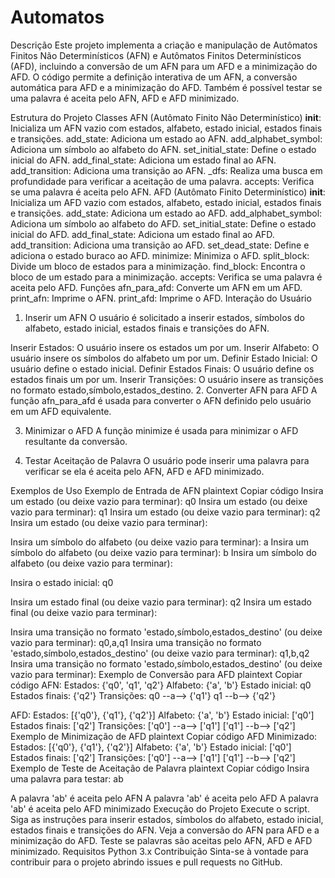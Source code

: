 # Automatos
Descrição
Este projeto implementa a criação e manipulação de Autômatos Finitos Não Determinísticos (AFN) e Autômatos Finitos Determinísticos (AFD), incluindo a conversão de um AFN para um AFD e a minimização do AFD. O código permite a definição interativa de um AFN, a conversão automática para AFD e a minimização do AFD. Também é possível testar se uma palavra é aceita pelo AFN, AFD e AFD minimizado.

Estrutura do Projeto
Classes
AFN (Autômato Finito Não Determinístico)
__init__: Inicializa um AFN vazio com estados, alfabeto, estado inicial, estados finais e transições.
add_state: Adiciona um estado ao AFN.
add_alphabet_symbol: Adiciona um símbolo ao alfabeto do AFN.
set_initial_state: Define o estado inicial do AFN.
add_final_state: Adiciona um estado final ao AFN.
add_transition: Adiciona uma transição ao AFN.
_dfs: Realiza uma busca em profundidade para verificar a aceitação de uma palavra.
accepts: Verifica se uma palavra é aceita pelo AFN.
AFD (Autômato Finito Determinístico)
__init__: Inicializa um AFD vazio com estados, alfabeto, estado inicial, estados finais e transições.
add_state: Adiciona um estado ao AFD.
add_alphabet_symbol: Adiciona um símbolo ao alfabeto do AFD.
set_initial_state: Define o estado inicial do AFD.
add_final_state: Adiciona um estado final ao AFD.
add_transition: Adiciona uma transição ao AFD.
set_dead_state: Define e adiciona o estado buraco ao AFD.
minimize: Minimiza o AFD.
split_block: Divide um bloco de estados para a minimização.
find_block: Encontra o bloco de um estado para a minimização.
accepts: Verifica se uma palavra é aceita pelo AFD.
Funções
afn_para_afd: Converte um AFN em um AFD.
print_afn: Imprime o AFN.
print_afd: Imprime o AFD.
Interação do Usuário
1. Inserir um AFN
O usuário é solicitado a inserir estados, símbolos do alfabeto, estado inicial, estados finais e transições do AFN.

Inserir Estados: O usuário insere os estados um por um.
Inserir Alfabeto: O usuário insere os símbolos do alfabeto um por um.
Definir Estado Inicial: O usuário define o estado inicial.
Definir Estados Finais: O usuário define os estados finais um por um.
Inserir Transições: O usuário insere as transições no formato estado,símbolo,estados_destino.
2. Converter AFN para AFD
A função afn_para_afd é usada para converter o AFN definido pelo usuário em um AFD equivalente.

3. Minimizar o AFD
A função minimize é usada para minimizar o AFD resultante da conversão.

4. Testar Aceitação de Palavra
O usuário pode inserir uma palavra para verificar se ela é aceita pelo AFN, AFD e AFD minimizado.

Exemplos de Uso
Exemplo de Entrada de AFN
plaintext
Copiar código
Insira um estado (ou deixe vazio para terminar): q0
Insira um estado (ou deixe vazio para terminar): q1
Insira um estado (ou deixe vazio para terminar): q2
Insira um estado (ou deixe vazio para terminar): 

Insira um símbolo do alfabeto (ou deixe vazio para terminar): a
Insira um símbolo do alfabeto (ou deixe vazio para terminar): b
Insira um símbolo do alfabeto (ou deixe vazio para terminar): 

Insira o estado inicial: q0

Insira um estado final (ou deixe vazio para terminar): q2
Insira um estado final (ou deixe vazio para terminar): 

Insira uma transição no formato 'estado,símbolo,estados_destino' (ou deixe vazio para terminar): q0,a,q1
Insira uma transição no formato 'estado,símbolo,estados_destino' (ou deixe vazio para terminar): q1,b,q2
Insira uma transição no formato 'estado,símbolo,estados_destino' (ou deixe vazio para terminar): 
Exemplo de Conversão para AFD
plaintext
Copiar código
AFN:
Estados: {'q0', 'q1', 'q2'}
Alfabeto: {'a', 'b'}
Estado inicial: q0
Estados finais: {'q2'}
Transições:
  q0 --a--> {'q1'}
  q1 --b--> {'q2'}

AFD:
Estados: [{'q0'}, {'q1'}, {'q2'}]
Alfabeto: {'a', 'b'}
Estado inicial: ['q0']
Estados finais: ['q2']
Transições:
  ['q0'] --a--> ['q1']
  ['q1'] --b--> ['q2']
Exemplo de Minimização de AFD
plaintext
Copiar código
AFD Minimizado:
Estados: [{'q0'}, {'q1'}, {'q2'}]
Alfabeto: {'a', 'b'}
Estado inicial: ['q0']
Estados finais: ['q2']
Transições:
  ['q0'] --a--> ['q1']
  ['q1'] --b--> ['q2']
Exemplo de Teste de Aceitação de Palavra
plaintext
Copiar código
Insira uma palavra para testar: ab

A palavra 'ab' é aceita pelo AFN
A palavra 'ab' é aceita pelo AFD
A palavra 'ab' é aceita pelo AFD minimizado
Execução do Projeto
Execute o script.
Siga as instruções para inserir estados, símbolos do alfabeto, estado inicial, estados finais e transições do AFN.
Veja a conversão do AFN para AFD e a minimização do AFD.
Teste se palavras são aceitas pelo AFN, AFD e AFD minimizado.
Requisitos
Python 3.x
Contribuição
Sinta-se à vontade para contribuir para o projeto abrindo issues e pull requests no GitHub.
